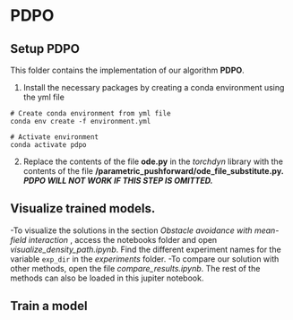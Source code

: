 # PDPO
## Setup PDPO
This folder contains the implementation of our algorithm **PDPO**.  
1. Install the necessary packages by creating a conda environment using the yml file
```
# Create conda environment from yml file
conda env create -f environment.yml

# Activate environment
conda activate pdpo
```
2. Replace the contents of the file **ode.py** in the _torchdyn_ library with the contents of the file **/parametric_pushforward/ode_file_substitute.py.** 	***PDPO WILL NOT WORK IF THIS STEP IS OMITTED.***

## Visualize trained models.

-To visualize the solutions in the section _Obstacle avoidance with mean-field interaction_ , access the notebooks folder and open _visualize_density_path.ipynb_. Find the different experiment names for the variable `exp_dir` in the _experiments_ folder. 
-To compare our solution with other methods, open the file _compare_results.ipynb_. The rest of the methods can also be loaded in this jupiter notebook. 

## Train a model


